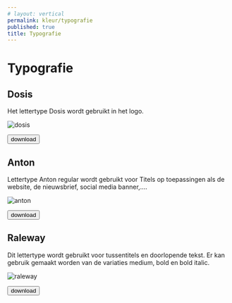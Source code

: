 ```yaml
---
# layout: vertical
permalink: kleur/typografie
published: true
title: Typografie
---
```


<h1>Typografie</h1>

<h2> Dosis</h2>
<p> Het lettertype Dosis wordt gebruikt in het logo.</p>
<img  img src="../images/fonts/dosis.png" alt="dosis" data-toggle="tooltip" data-placement="left" title="Wat doet die vos in het pozenhuis? Deze zin is een Engelse Pangram. Da wil zeggen dat elke letter van het alfabet hierin voorkomt. Zo kan je van elke letter zien hoe hij er uit ziet in combinatie met andere letters.">

<a href="https://fonts.google.com/specimen/Dosis"><button type="button" class="btn btn-primary">download</button></a>

<h2> Anton</h2>
<p> Lettertype Anton regular wordt gebruikt voor Titels op toepassingen als de website, de nieuwsbrief, social media banner,....</p>
<img  img src="../images/fonts/anton.png" alt="anton" data-toggle="tooltip" data-placement="left" title="Wat doet die vos in het pozenhuis? Deze zin is een Engelse Pangram. Da wil zeggen dat elke letter van het alfabet hierin voorkomt. Zo kan je van elke letter zien hoe hij er uit ziet in combinatie met andere letters.">

<a href="https://fonts.google.com/specimen/Anton"><button type="button" class="btn btn-primary">download</button></a>

<h2> Raleway</h2>
<p> Dit lettertype wordt gebruikt voor tussentitels en doorlopende tekst. Er kan gebruik gemaakt worden van de variaties medium, bold en bold italic. </p>
<img  img src="../images/fonts/raleway.png" alt="raleway" data-toggle="tooltip" data-placement="left" title="Wat doet die vos in het pozenhuis? Deze zin is een Engelse Pangram. Da wil zeggen dat elke letter van het alfabet hierin voorkomt. Zo kan je van elke letter zien hoe hij er uit ziet in combinatie met andere letters.">

<a href="https://fonts.google.com/specimen/Raleway"><button type="button" class="btn btn-primary">download</button></a>

